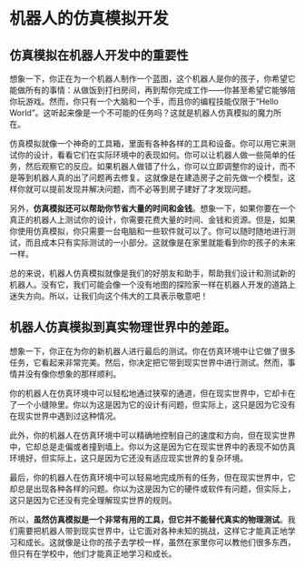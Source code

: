 # 机器人的仿真模拟开发 

## 仿真模拟在机器人开发中的重要性

想象一下，你正在为一个机器人制作一个蓝图，这个机器人是你的孩子，你希望它能做所有的事情：从做饭到打扫房间，再到帮你完成工作——你甚至希望它能够陪你玩游戏。然而，你只有一个大脑和一个手，而且你的编程技能仅限于“Hello World”。这听起来像是一个不可能的任务吗？这就是机器人仿真模拟的魔力所在。 

仿真模拟就像一个神奇的工具箱，里面有各种各样的工具和设备。你可以用它来测试你的设计，看看它们在实际环境中的表现如何。你可以让机器人做一些简单的任务，然后观察它的反应。如果机器人做错了什么，你可以立即调整你的设计，而不是等到机器人真的出了问题再去修复。这就像是在建造房子之前先做一个模型，这样你就可以提前发现并解决问题，而不必等到房子建好了才发现问题。 

另外，**仿真模拟还可以帮助你节省大量的时间和金钱**。想象一下，如果你要在一个真正的机器人上测试你的设计，你需要花费大量的时间、金钱和资源。但是，如果你使用仿真模拟，你只需要一台电脑和一些软件就可以了。你可以随时随地进行测试，而且成本只有实际测试的一小部分。这就像是在家里就能看到你的孩子的未来一样。 

总的来说，机器人仿真模拟就像是我们的好朋友和助手，帮助我们设计和测试新的机器人。没有它，我们可能会像一个没有地图的探险家一样在机器人开发的道路上迷失方向。所以，让我们向这个伟大的工具表示敬意吧！

## 机器人仿真模拟到真实物理世界中的差距。 
想象一下，你正在为你的新机器人进行最后的测试。你在仿真环境中让它做了很多任务，它看起来非常完美。然后，你决定把它带到现实世界中进行测试。然而，事情并没有像你想象的那样顺利。

你的机器人在仿真环境中可以轻松地通过狭窄的通道，但在现实世界中，它却卡在了一个小缝隙里。你以为这是因为它的设计有问题，但实际上，这只是因为它没有在现实世界中遇到过这种情况。

此外，你的机器人在仿真环境中可以精确地控制自己的速度和方向，但在现实世界中，它却总是走偏或者撞到墙上。你以为这是因为它在现实世界中的表现不如仿真环境好，但实际上，这只是因为它还没有适应现实世界的复杂环境。

最后，你的机器人在仿真环境中可以轻易地完成所有的任务，但在现实世界中，它却总是出现各种各样的问题。你以为这是因为它的硬件或软件有问题，但实际上，这只是因为它还没有完全理解现实世界的规则。

所以，**虽然仿真模拟是一个非常有用的工具，但它并不能替代真实的物理测试**。我们需要把机器人带到现实世界中，让它面对各种未知的挑战，这样它才能真正地学习和成长。这就像是让你的孩子去学校一样，虽然在家里你可以教他们很多东西，但只有在学校中，他们才能真正地学习和成长。
